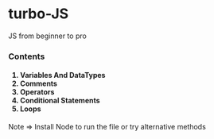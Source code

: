 # turbo-JS

JS from beginner to pro

<h3>Contents</h3>
<OL><h4>
  <LI>Variables And DataTypes</LI>
  <LI>Comments</LI>
  <LI>Operators</LI>
  <LI>Conditional Statements</LI>
  <LI>Loops</LI>
</h4></OL>

Note => Install Node to run the file or try alternative methods
